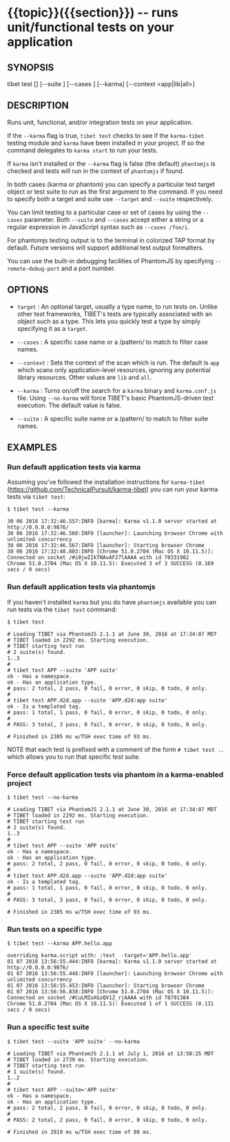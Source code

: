 {{topic}}({{section}}) -- runs unit/functional tests on your application
=============================================

## SYNOPSIS

tibet test [<target>] [--suite <filter>] [--cases <filter>] [--karma] [--context <app|lib|all>]

## DESCRIPTION

Runs unit, functional, and/or integration tests on your application.

If the `--karma` flag is true, `tibet test` checks to see if the `karma-tibet`
testing module and `karma` have been installed in your project. If so the
command delegates to `karma start` to run your tests.

If `karma` isn't installed or the `--karma` flag is false (the default)
`phantomjs` is checked and tests will run in the context of `phantomjs` if
found.

In both cases (karma or phantom) you can specify a particular test target object
or test suite to run as the first argument to the command. If you need to
specify both a target and suite use `--target` and `--suite` respectively.

You can limit testing to a particular case or set of cases by using the
`--cases` parameter. Both `--suite` and `--cases` accept either a string or a
regular expression in JavaScript syntax such as `--cases /foo/i`.

For phantomjs testing output is to the terminal in colorized TAP format by
default. Future versions will support additional test output formatters.

You can use the built-in debugging facilities of PhantomJS by
specifying `--remote-debug-port` and a port number.

## OPTIONS

  * `target` :
    An optional target, usually a type name, to run tests on. Unlike other test
frameworks, TIBET's tests are typically associated with an object such as a
type. This lets you quickly test a type by simply specifying it as a `target`.

  * `--cases` :
    A specific case name or a /pattern/ to match to filter case names.

  * `--context` :
    Sets the context of the scan which is run. The default is `app`
which scans only application-level resources, ignoring any potential library
resources. Other values are `lib` and `all`.

  * `--karma` :
    Turns on/off the search for a `karma` binary and `karma.conf.js` file. Using
`--no-karma` will force TIBET's basic PhantomJS-driven test execution. The
default value is false.

  * `--suite` :
    A specific suite name or a /pattern/ to match to filter suite names.

## EXAMPLES

### Run default application tests via karma

Assuming you've followed the installation instructions for `karma-tibet` (https://github.com/TechnicalPursuit/karma-tibet) you can run your karma tests via `tibet test`:

    $ tibet test --karma

    30 06 2016 17:32:46.557:INFO [karma]: Karma v1.1.0 server started at http://0.0.0.0:9876/
    30 06 2016 17:32:46.560:INFO [launcher]: Launching browser Chrome with unlimited concurrency
    30 06 2016 17:32:46.567:INFO [launcher]: Starting browser Chrome
    30 06 2016 17:32:48.803:INFO [Chrome 51.0.2704 (Mac OS X 10.11.5)]: Connected on socket /#i8jwIIkTNAvAF27lAAAA with id 70331982
    Chrome 51.0.2704 (Mac OS X 10.11.5): Executed 3 of 3 SUCCESS (0.169 secs / 0 secs)

### Run default application tests via phantomjs

If you haven't installed `karma` but you do have `phantomjs` available you can
run tests via the `tibet test` command:

    $ tibet test

    # Loading TIBET via PhantomJS 2.1.1 at June 30, 2016 at 17:34:07 MDT
    # TIBET loaded in 2292 ms. Starting execution.
    # TIBET starting test run
    # 2 suite(s) found.
    1..3
    #
    # tibet test APP --suite 'APP suite'
    ok - Has a namespace.
    ok - Has an application type.
    # pass: 2 total, 2 pass, 0 fail, 0 error, 0 skip, 0 todo, 0 only.
    #
    # tibet test APP.d2d.app --suite 'APP.d2d:app suite'
    ok - Is a templated tag.
    # pass: 1 total, 1 pass, 0 fail, 0 error, 0 skip, 0 todo, 0 only.
    #
    # PASS: 3 total, 3 pass, 0 fail, 0 error, 0 skip, 0 todo, 0 only.

    # Finished in 2385 ms w/TSH exec time of 93 ms.

NOTE that each test is prefixed with a comment of the form `# tibet test ..`
which allows you to run that specific test suite.

### Force default application tests via phantom in a karma-enabled project

    $ tibet test --no-karma

    # Loading TIBET via PhantomJS 2.1.1 at June 30, 2016 at 17:34:07 MDT
    # TIBET loaded in 2292 ms. Starting execution.
    # TIBET starting test run
    # 2 suite(s) found.
    1..3
    #
    # tibet test APP --suite 'APP suite'
    ok - Has a namespace.
    ok - Has an application type.
    # pass: 2 total, 2 pass, 0 fail, 0 error, 0 skip, 0 todo, 0 only.
    #
    # tibet test APP.d2d.app --suite 'APP.d2d:app suite'
    ok - Is a templated tag.
    # pass: 1 total, 1 pass, 0 fail, 0 error, 0 skip, 0 todo, 0 only.
    #
    # PASS: 3 total, 3 pass, 0 fail, 0 error, 0 skip, 0 todo, 0 only.

    # Finished in 2385 ms w/TSH exec time of 93 ms.

### Run tests on a specific type

    $ tibet test --karma APP.hello.app

    overriding karma.script with: :test  -target='APP.hello.app'
    01 07 2016 13:56:55.444:INFO [karma]: Karma v1.1.0 server started at http://0.0.0.0:9876/
    01 07 2016 13:56:55.446:INFO [launcher]: Launching browser Chrome with unlimited concurrency
    01 07 2016 13:56:55.453:INFO [launcher]: Starting browser Chrome
    01 07 2016 13:56:56.838:INFO [Chrome 51.0.2704 (Mac OS X 10.11.5)]: Connected on socket /#CuLMZuXGzQV1Z_rjAAAA with id 78791384
    Chrome 51.0.2704 (Mac OS X 10.11.5): Executed 1 of 1 SUCCESS (0.131 secs / 0 secs)

### Run a specific test suite

    $ tibet test --suite 'APP suite' --no-karma

    # Loading TIBET via PhantomJS 2.1.1 at July 1, 2016 at 13:58:25 MDT
    # TIBET loaded in 2739 ms. Starting execution.
    # TIBET starting test run
    # 1 suite(s) found.
    1..2
    #
    # tibet test APP --suite='APP suite'
    ok - Has a namespace.
    ok - Has an application type.
    # pass: 2 total, 2 pass, 0 fail, 0 error, 0 skip, 0 todo, 0 only.
    #
    # PASS: 2 total, 2 pass, 0 fail, 0 error, 0 skip, 0 todo, 0 only.

    # Finished in 2819 ms w/TSH exec time of 80 ms.

